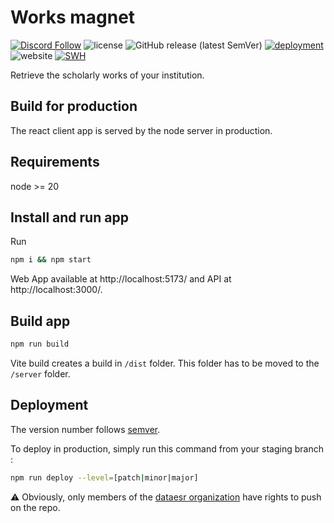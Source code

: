 # Works magnet

[![Discord Follow](https://dcbadge.vercel.app/api/server/TudsqDqTqb?style=flat)](https://discord.gg/TudsqDqTqb)
![license](https://img.shields.io/github/license/dataesr/works-magnet)
![GitHub release (latest SemVer)](https://img.shields.io/github/v/release/dataesr/works-magnet)
[![deployment](https://github.com/dataesr/works-magnet/actions/workflows/production.yml/badge.svg)](https://github.com/dataesr/works-magnet/actions/workflows/production.yml)
![website](https://img.shields.io/website?url=https%3A%2F%2Fworks-magnet.esr.gouv.fr)
[![SWH](https://archive.softwareheritage.org/badge/origin/https://github.com/dataesr/works-magnet)](https://archive.softwareheritage.org/browse/origin/?origin_url=https://github.com/dataesr/works-magnet)

Retrieve the scholarly works of your institution.

## Build for production

The react client app is served by the node server in production.

## Requirements

node >= 20

## Install and run app

Run

```sh
npm i && npm start
```

Web App available at http://localhost:5173/ and API at http://localhost:3000/.

## Build app

```sh
npm run build
```

Vite build creates a build in `/dist` folder. This folder has to be moved to the `/server` folder.

## Deployment

The version number follows [semver](https://semver.org/).

To deploy in production, simply run this command from your staging branch :

```sh
npm run deploy --level=[patch|minor|major]
```

:warning: Obviously, only members of the [dataesr organization](https://github.com/dataesr/) have rights to push on the repo.